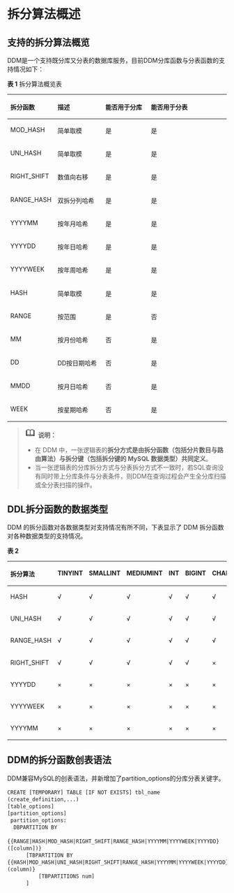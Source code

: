 # 拆分算法概述<a name="ddm_03_0038"></a>

## 支持的拆分算法概览<a name="section153512513213"></a>

DDM是一个支持既分库又分表的数据库服务，目前DDM分库函数与分表函数的支持情况如下：

**表 1**  拆分算法概览表

<a name="table2424112510323"></a>
<table><thead align="left"><tr id="row5424182573211"><th class="cellrowborder" valign="top" width="19.27%" id="mcps1.2.5.1.1"><p id="p1314293744311"><a name="p1314293744311"></a><a name="p1314293744311"></a>拆分函数</p>
</th>
<th class="cellrowborder" valign="top" width="22.41%" id="mcps1.2.5.1.2"><p id="p41423373434"><a name="p41423373434"></a><a name="p41423373434"></a>描述</p>
</th>
<th class="cellrowborder" valign="top" width="21.27%" id="mcps1.2.5.1.3"><p id="p1114219374432"><a name="p1114219374432"></a><a name="p1114219374432"></a>能否用于分库</p>
</th>
<th class="cellrowborder" valign="top" width="37.05%" id="mcps1.2.5.1.4"><p id="p4142637124316"><a name="p4142637124316"></a><a name="p4142637124316"></a>能否用于分表</p>
</th>
</tr>
</thead>
<tbody><tr id="row144242025163214"><td class="cellrowborder" valign="top" width="19.27%" headers="mcps1.2.5.1.1 "><p id="p16340488444"><a name="p16340488444"></a><a name="p16340488444"></a>MOD_HASH</p>
</td>
<td class="cellrowborder" valign="top" width="22.41%" headers="mcps1.2.5.1.2 "><p id="p1134008104414"><a name="p1134008104414"></a><a name="p1134008104414"></a>简单取模</p>
</td>
<td class="cellrowborder" valign="top" width="21.27%" headers="mcps1.2.5.1.3 "><p id="p1034078174417"><a name="p1034078174417"></a><a name="p1034078174417"></a>是</p>
</td>
<td class="cellrowborder" valign="top" width="37.05%" headers="mcps1.2.5.1.4 "><p id="p19340148124410"><a name="p19340148124410"></a><a name="p19340148124410"></a>是</p>
</td>
</tr>
<tr id="row154244256323"><td class="cellrowborder" valign="top" width="19.27%" headers="mcps1.2.5.1.1 "><p id="p173411683447"><a name="p173411683447"></a><a name="p173411683447"></a>UNI_HASH</p>
</td>
<td class="cellrowborder" valign="top" width="22.41%" headers="mcps1.2.5.1.2 "><p id="p5341582442"><a name="p5341582442"></a><a name="p5341582442"></a>简单取模</p>
</td>
<td class="cellrowborder" valign="top" width="21.27%" headers="mcps1.2.5.1.3 "><p id="p12341187444"><a name="p12341187444"></a><a name="p12341187444"></a>是</p>
</td>
<td class="cellrowborder" valign="top" width="37.05%" headers="mcps1.2.5.1.4 "><p id="p934111818446"><a name="p934111818446"></a><a name="p934111818446"></a>是</p>
</td>
</tr>
<tr id="row114256259323"><td class="cellrowborder" valign="top" width="19.27%" headers="mcps1.2.5.1.1 "><p id="p034116814414"><a name="p034116814414"></a><a name="p034116814414"></a>RIGHT_SHIFT</p>
</td>
<td class="cellrowborder" valign="top" width="22.41%" headers="mcps1.2.5.1.2 "><p id="p13341689449"><a name="p13341689449"></a><a name="p13341689449"></a>数值向右移</p>
</td>
<td class="cellrowborder" valign="top" width="21.27%" headers="mcps1.2.5.1.3 "><p id="p73418816444"><a name="p73418816444"></a><a name="p73418816444"></a>是</p>
</td>
<td class="cellrowborder" valign="top" width="37.05%" headers="mcps1.2.5.1.4 "><p id="p1334168144410"><a name="p1334168144410"></a><a name="p1334168144410"></a>是</p>
</td>
</tr>
<tr id="row1842532512323"><td class="cellrowborder" valign="top" width="19.27%" headers="mcps1.2.5.1.1 "><p id="p73413815443"><a name="p73413815443"></a><a name="p73413815443"></a>RANGE_HASH</p>
</td>
<td class="cellrowborder" valign="top" width="22.41%" headers="mcps1.2.5.1.2 "><p id="p1534108164413"><a name="p1534108164413"></a><a name="p1534108164413"></a>双拆分列哈希</p>
</td>
<td class="cellrowborder" valign="top" width="21.27%" headers="mcps1.2.5.1.3 "><p id="p1834112818445"><a name="p1834112818445"></a><a name="p1834112818445"></a>是</p>
</td>
<td class="cellrowborder" valign="top" width="37.05%" headers="mcps1.2.5.1.4 "><p id="p193417864410"><a name="p193417864410"></a><a name="p193417864410"></a>是</p>
</td>
</tr>
<tr id="row134251625113215"><td class="cellrowborder" valign="top" width="19.27%" headers="mcps1.2.5.1.1 "><p id="p834118844415"><a name="p834118844415"></a><a name="p834118844415"></a>YYYYMM</p>
</td>
<td class="cellrowborder" valign="top" width="22.41%" headers="mcps1.2.5.1.2 "><p id="p1134118814442"><a name="p1134118814442"></a><a name="p1134118814442"></a>按年月哈希</p>
</td>
<td class="cellrowborder" valign="top" width="21.27%" headers="mcps1.2.5.1.3 "><p id="p2341188174417"><a name="p2341188174417"></a><a name="p2341188174417"></a>是</p>
</td>
<td class="cellrowborder" valign="top" width="37.05%" headers="mcps1.2.5.1.4 "><p id="p13419854412"><a name="p13419854412"></a><a name="p13419854412"></a>是</p>
</td>
</tr>
<tr id="row54259254322"><td class="cellrowborder" valign="top" width="19.27%" headers="mcps1.2.5.1.1 "><p id="p1034119812443"><a name="p1034119812443"></a><a name="p1034119812443"></a>YYYYDD</p>
</td>
<td class="cellrowborder" valign="top" width="22.41%" headers="mcps1.2.5.1.2 "><p id="p163411816449"><a name="p163411816449"></a><a name="p163411816449"></a>按年日哈希</p>
</td>
<td class="cellrowborder" valign="top" width="21.27%" headers="mcps1.2.5.1.3 "><p id="p834220812446"><a name="p834220812446"></a><a name="p834220812446"></a>是</p>
</td>
<td class="cellrowborder" valign="top" width="37.05%" headers="mcps1.2.5.1.4 "><p id="p18342158154412"><a name="p18342158154412"></a><a name="p18342158154412"></a>是</p>
</td>
</tr>
<tr id="row14208100114410"><td class="cellrowborder" valign="top" width="19.27%" headers="mcps1.2.5.1.1 "><p id="p1934216815443"><a name="p1934216815443"></a><a name="p1934216815443"></a>YYYYWEEK</p>
</td>
<td class="cellrowborder" valign="top" width="22.41%" headers="mcps1.2.5.1.2 "><p id="p6342108164414"><a name="p6342108164414"></a><a name="p6342108164414"></a>按年周哈希</p>
</td>
<td class="cellrowborder" valign="top" width="21.27%" headers="mcps1.2.5.1.3 "><p id="p93422088441"><a name="p93422088441"></a><a name="p93422088441"></a>是</p>
</td>
<td class="cellrowborder" valign="top" width="37.05%" headers="mcps1.2.5.1.4 "><p id="p534215824420"><a name="p534215824420"></a><a name="p534215824420"></a>是</p>
</td>
</tr>
<tr id="row368616579436"><td class="cellrowborder" valign="top" width="19.27%" headers="mcps1.2.5.1.1 "><p id="p234217874418"><a name="p234217874418"></a><a name="p234217874418"></a>HASH</p>
</td>
<td class="cellrowborder" valign="top" width="22.41%" headers="mcps1.2.5.1.2 "><p id="p11342138174412"><a name="p11342138174412"></a><a name="p11342138174412"></a>简单取模</p>
</td>
<td class="cellrowborder" valign="top" width="21.27%" headers="mcps1.2.5.1.3 "><p id="p20342168184413"><a name="p20342168184413"></a><a name="p20342168184413"></a>是</p>
</td>
<td class="cellrowborder" valign="top" width="37.05%" headers="mcps1.2.5.1.4 "><p id="p93425816443"><a name="p93425816443"></a><a name="p93425816443"></a>是</p>
</td>
</tr>
<tr id="row742512515325"><td class="cellrowborder" valign="top" width="19.27%" headers="mcps1.2.5.1.1 "><p id="p1134218817441"><a name="p1134218817441"></a><a name="p1134218817441"></a>RANGE</p>
</td>
<td class="cellrowborder" valign="top" width="22.41%" headers="mcps1.2.5.1.2 "><p id="p1134208124416"><a name="p1134208124416"></a><a name="p1134208124416"></a>按范围</p>
</td>
<td class="cellrowborder" valign="top" width="21.27%" headers="mcps1.2.5.1.3 "><p id="p134211818441"><a name="p134211818441"></a><a name="p134211818441"></a>是</p>
</td>
<td class="cellrowborder" valign="top" width="37.05%" headers="mcps1.2.5.1.4 "><p id="p11342982445"><a name="p11342982445"></a><a name="p11342982445"></a>否</p>
</td>
</tr>
<tr id="row141081958113311"><td class="cellrowborder" valign="top" width="19.27%" headers="mcps1.2.5.1.1 "><p id="p1810965883310"><a name="p1810965883310"></a><a name="p1810965883310"></a>MM</p>
</td>
<td class="cellrowborder" valign="top" width="22.41%" headers="mcps1.2.5.1.2 "><p id="p1110925863317"><a name="p1110925863317"></a><a name="p1110925863317"></a>按月份哈希</p>
</td>
<td class="cellrowborder" valign="top" width="21.27%" headers="mcps1.2.5.1.3 "><p id="p110955833310"><a name="p110955833310"></a><a name="p110955833310"></a>否</p>
</td>
<td class="cellrowborder" valign="top" width="37.05%" headers="mcps1.2.5.1.4 "><p id="p321055723412"><a name="p321055723412"></a><a name="p321055723412"></a>是</p>
</td>
</tr>
<tr id="row461313133416"><td class="cellrowborder" valign="top" width="19.27%" headers="mcps1.2.5.1.1 "><p id="p56132313414"><a name="p56132313414"></a><a name="p56132313414"></a>DD</p>
</td>
<td class="cellrowborder" valign="top" width="22.41%" headers="mcps1.2.5.1.2 "><p id="p261323153413"><a name="p261323153413"></a><a name="p261323153413"></a>DD按日期哈希</p>
</td>
<td class="cellrowborder" valign="top" width="21.27%" headers="mcps1.2.5.1.3 "><p id="p1961311313411"><a name="p1961311313411"></a><a name="p1961311313411"></a>否</p>
</td>
<td class="cellrowborder" valign="top" width="37.05%" headers="mcps1.2.5.1.4 "><p id="p92108575342"><a name="p92108575342"></a><a name="p92108575342"></a>是</p>
</td>
</tr>
<tr id="row999575183410"><td class="cellrowborder" valign="top" width="19.27%" headers="mcps1.2.5.1.1 "><p id="p199613563414"><a name="p199613563414"></a><a name="p199613563414"></a>MMDD</p>
</td>
<td class="cellrowborder" valign="top" width="22.41%" headers="mcps1.2.5.1.2 "><p id="p14996354342"><a name="p14996354342"></a><a name="p14996354342"></a>按月日哈希</p>
</td>
<td class="cellrowborder" valign="top" width="21.27%" headers="mcps1.2.5.1.3 "><p id="p1899620513344"><a name="p1899620513344"></a><a name="p1899620513344"></a>否</p>
</td>
<td class="cellrowborder" valign="top" width="37.05%" headers="mcps1.2.5.1.4 "><p id="p1211857103415"><a name="p1211857103415"></a><a name="p1211857103415"></a>是</p>
</td>
</tr>
<tr id="row822219118345"><td class="cellrowborder" valign="top" width="19.27%" headers="mcps1.2.5.1.1 "><p id="p18222171193411"><a name="p18222171193411"></a><a name="p18222171193411"></a>WEEK</p>
</td>
<td class="cellrowborder" valign="top" width="22.41%" headers="mcps1.2.5.1.2 "><p id="p72227117343"><a name="p72227117343"></a><a name="p72227117343"></a>按星期哈希</p>
</td>
<td class="cellrowborder" valign="top" width="21.27%" headers="mcps1.2.5.1.3 "><p id="p222314153410"><a name="p222314153410"></a><a name="p222314153410"></a>否</p>
</td>
<td class="cellrowborder" valign="top" width="37.05%" headers="mcps1.2.5.1.4 "><p id="p921175733414"><a name="p921175733414"></a><a name="p921175733414"></a>是</p>
</td>
</tr>
</tbody>
</table>

>![](public_sys-resources/icon-note.gif) **说明：**   
>-   在 DDM 中，一张逻辑表的**拆分方式是由拆分函数（包括分片数目与路由算法）与拆分键（包括拆分键的 MySQL 数据类型）共同定义**。  
>-   当一张逻辑表的分库拆分方式与分表拆分方式不一致时，若SQL查询没有同时带上分库条件与分表条件，则DDM在查询过程会产生全分库扫描或全分表扫描的操作。  

## DDL拆分函数的数据类型<a name="section135312113465"></a>

DDM 的拆分函数对各数据类型对支持情况有所不同，下表显示了 DDM 拆分函数对各种数据类型的支持情况。

**表 2** 

<a name="table4929717104719"></a>
<table><thead align="left"><tr id="row1893001724718"><th class="cellrowborder" valign="top" width="9.073629451780713%" id="mcps1.2.13.1.1"><p id="p1972316317475"><a name="p1972316317475"></a><a name="p1972316317475"></a><strong id="b47231931194716"><a name="b47231931194716"></a><a name="b47231931194716"></a>拆分算法</strong></p>
</th>
<th class="cellrowborder" valign="top" width="7.593037214885953%" id="mcps1.2.13.1.2"><p id="p672393113471"><a name="p672393113471"></a><a name="p672393113471"></a>TINYINT</p>
</th>
<th class="cellrowborder" valign="top" width="8.333333333333332%" id="mcps1.2.13.1.3"><p id="p47232317474"><a name="p47232317474"></a><a name="p47232317474"></a>SMALLINT</p>
</th>
<th class="cellrowborder" valign="top" width="9.333733493397357%" id="mcps1.2.13.1.4"><p id="p872311319475"><a name="p872311319475"></a><a name="p872311319475"></a>MEDIUMINT</p>
</th>
<th class="cellrowborder" valign="top" width="7.332933173269309%" id="mcps1.2.13.1.5"><p id="p1672393194716"><a name="p1672393194716"></a><a name="p1672393194716"></a>INT</p>
</th>
<th class="cellrowborder" valign="top" width="8.333333333333332%" id="mcps1.2.13.1.6"><p id="p6723113114479"><a name="p6723113114479"></a><a name="p6723113114479"></a>BIGINT</p>
</th>
<th class="cellrowborder" valign="top" width="8.333333333333332%" id="mcps1.2.13.1.7"><p id="p20723123174710"><a name="p20723123174710"></a><a name="p20723123174710"></a>CHAR</p>
</th>
<th class="cellrowborder" valign="top" width="8.333333333333332%" id="mcps1.2.13.1.8"><p id="p177231331124717"><a name="p177231331124717"></a><a name="p177231331124717"></a>VARCHAR</p>
</th>
<th class="cellrowborder" valign="top" width="5.6722689075630255%" id="mcps1.2.13.1.9"><p id="p4723173114479"><a name="p4723173114479"></a><a name="p4723173114479"></a>DATE</p>
</th>
<th class="cellrowborder" valign="top" width="9.333733493397357%" id="mcps1.2.13.1.10"><p id="p1472353104711"><a name="p1472353104711"></a><a name="p1472353104711"></a>DATETIME</p>
</th>
<th class="cellrowborder" valign="top" width="9.993997599039615%" id="mcps1.2.13.1.11"><p id="p1544152517488"><a name="p1544152517488"></a><a name="p1544152517488"></a>TIMESTAMP</p>
</th>
<th class="cellrowborder" valign="top" width="8.333333333333332%" id="mcps1.2.13.1.12"><p id="p14544132594810"><a name="p14544132594810"></a><a name="p14544132594810"></a>OTHERS</p>
</th>
</tr>
</thead>
<tbody><tr id="row189304172472"><td class="cellrowborder" valign="top" width="9.073629451780713%" headers="mcps1.2.13.1.1 "><p id="p11723193119472"><a name="p11723193119472"></a><a name="p11723193119472"></a>HASH</p>
</td>
<td class="cellrowborder" valign="top" width="7.593037214885953%" headers="mcps1.2.13.1.2 "><p id="p1723173115476"><a name="p1723173115476"></a><a name="p1723173115476"></a>√</p>
</td>
<td class="cellrowborder" valign="top" width="8.333333333333332%" headers="mcps1.2.13.1.3 "><p id="p2072383154712"><a name="p2072383154712"></a><a name="p2072383154712"></a>√</p>
</td>
<td class="cellrowborder" valign="top" width="9.333733493397357%" headers="mcps1.2.13.1.4 "><p id="p147231231114717"><a name="p147231231114717"></a><a name="p147231231114717"></a>√</p>
</td>
<td class="cellrowborder" valign="top" width="7.332933173269309%" headers="mcps1.2.13.1.5 "><p id="p672463112472"><a name="p672463112472"></a><a name="p672463112472"></a>√</p>
</td>
<td class="cellrowborder" valign="top" width="8.333333333333332%" headers="mcps1.2.13.1.6 "><p id="p4724173112477"><a name="p4724173112477"></a><a name="p4724173112477"></a>√</p>
</td>
<td class="cellrowborder" valign="top" width="8.333333333333332%" headers="mcps1.2.13.1.7 "><p id="p137241831104719"><a name="p137241831104719"></a><a name="p137241831104719"></a>√</p>
</td>
<td class="cellrowborder" valign="top" width="8.333333333333332%" headers="mcps1.2.13.1.8 "><p id="p5724131164715"><a name="p5724131164715"></a><a name="p5724131164715"></a>√</p>
</td>
<td class="cellrowborder" valign="top" width="5.6722689075630255%" headers="mcps1.2.13.1.9 "><p id="p1472483164713"><a name="p1472483164713"></a><a name="p1472483164713"></a>×</p>
</td>
<td class="cellrowborder" valign="top" width="9.333733493397357%" headers="mcps1.2.13.1.10 "><p id="p13724431174713"><a name="p13724431174713"></a><a name="p13724431174713"></a>×</p>
</td>
<td class="cellrowborder" valign="top" width="9.993997599039615%" headers="mcps1.2.13.1.11 "><p id="p254462513488"><a name="p254462513488"></a><a name="p254462513488"></a>×</p>
</td>
<td class="cellrowborder" valign="top" width="8.333333333333332%" headers="mcps1.2.13.1.12 "><p id="p454462534813"><a name="p454462534813"></a><a name="p454462534813"></a>×</p>
</td>
</tr>
<tr id="row093018172477"><td class="cellrowborder" valign="top" width="9.073629451780713%" headers="mcps1.2.13.1.1 "><p id="p37242313478"><a name="p37242313478"></a><a name="p37242313478"></a>UNI_HASH</p>
</td>
<td class="cellrowborder" valign="top" width="7.593037214885953%" headers="mcps1.2.13.1.2 "><p id="p272418316475"><a name="p272418316475"></a><a name="p272418316475"></a>√</p>
</td>
<td class="cellrowborder" valign="top" width="8.333333333333332%" headers="mcps1.2.13.1.3 "><p id="p177241531164718"><a name="p177241531164718"></a><a name="p177241531164718"></a>√</p>
</td>
<td class="cellrowborder" valign="top" width="9.333733493397357%" headers="mcps1.2.13.1.4 "><p id="p07248315474"><a name="p07248315474"></a><a name="p07248315474"></a>√</p>
</td>
<td class="cellrowborder" valign="top" width="7.332933173269309%" headers="mcps1.2.13.1.5 "><p id="p872423114717"><a name="p872423114717"></a><a name="p872423114717"></a>√</p>
</td>
<td class="cellrowborder" valign="top" width="8.333333333333332%" headers="mcps1.2.13.1.6 "><p id="p137247318477"><a name="p137247318477"></a><a name="p137247318477"></a>√</p>
</td>
<td class="cellrowborder" valign="top" width="8.333333333333332%" headers="mcps1.2.13.1.7 "><p id="p16724163124711"><a name="p16724163124711"></a><a name="p16724163124711"></a>√</p>
</td>
<td class="cellrowborder" valign="top" width="8.333333333333332%" headers="mcps1.2.13.1.8 "><p id="p107241931154715"><a name="p107241931154715"></a><a name="p107241931154715"></a>√</p>
</td>
<td class="cellrowborder" valign="top" width="5.6722689075630255%" headers="mcps1.2.13.1.9 "><p id="p18724731144717"><a name="p18724731144717"></a><a name="p18724731144717"></a>×</p>
</td>
<td class="cellrowborder" valign="top" width="9.333733493397357%" headers="mcps1.2.13.1.10 "><p id="p6724103134713"><a name="p6724103134713"></a><a name="p6724103134713"></a>×</p>
</td>
<td class="cellrowborder" valign="top" width="9.993997599039615%" headers="mcps1.2.13.1.11 "><p id="p6544182520488"><a name="p6544182520488"></a><a name="p6544182520488"></a>×</p>
</td>
<td class="cellrowborder" valign="top" width="8.333333333333332%" headers="mcps1.2.13.1.12 "><p id="p254413253486"><a name="p254413253486"></a><a name="p254413253486"></a>×</p>
</td>
</tr>
<tr id="row20931111724715"><td class="cellrowborder" valign="top" width="9.073629451780713%" headers="mcps1.2.13.1.1 "><p id="p1472513313479"><a name="p1472513313479"></a><a name="p1472513313479"></a>RANGE_HASH</p>
</td>
<td class="cellrowborder" valign="top" width="7.593037214885953%" headers="mcps1.2.13.1.2 "><p id="p772563116475"><a name="p772563116475"></a><a name="p772563116475"></a>√</p>
</td>
<td class="cellrowborder" valign="top" width="8.333333333333332%" headers="mcps1.2.13.1.3 "><p id="p7725183104717"><a name="p7725183104717"></a><a name="p7725183104717"></a>√</p>
</td>
<td class="cellrowborder" valign="top" width="9.333733493397357%" headers="mcps1.2.13.1.4 "><p id="p11725203115474"><a name="p11725203115474"></a><a name="p11725203115474"></a>√</p>
</td>
<td class="cellrowborder" valign="top" width="7.332933173269309%" headers="mcps1.2.13.1.5 "><p id="p5725631114714"><a name="p5725631114714"></a><a name="p5725631114714"></a>√</p>
</td>
<td class="cellrowborder" valign="top" width="8.333333333333332%" headers="mcps1.2.13.1.6 "><p id="p872553112479"><a name="p872553112479"></a><a name="p872553112479"></a>√</p>
</td>
<td class="cellrowborder" valign="top" width="8.333333333333332%" headers="mcps1.2.13.1.7 "><p id="p7725203114719"><a name="p7725203114719"></a><a name="p7725203114719"></a>√</p>
</td>
<td class="cellrowborder" valign="top" width="8.333333333333332%" headers="mcps1.2.13.1.8 "><p id="p1972533114711"><a name="p1972533114711"></a><a name="p1972533114711"></a>√</p>
</td>
<td class="cellrowborder" valign="top" width="5.6722689075630255%" headers="mcps1.2.13.1.9 "><p id="p11725183184711"><a name="p11725183184711"></a><a name="p11725183184711"></a>×</p>
</td>
<td class="cellrowborder" valign="top" width="9.333733493397357%" headers="mcps1.2.13.1.10 "><p id="p1472563114472"><a name="p1472563114472"></a><a name="p1472563114472"></a>×</p>
</td>
<td class="cellrowborder" valign="top" width="9.993997599039615%" headers="mcps1.2.13.1.11 "><p id="p3545625104819"><a name="p3545625104819"></a><a name="p3545625104819"></a>×</p>
</td>
<td class="cellrowborder" valign="top" width="8.333333333333332%" headers="mcps1.2.13.1.12 "><p id="p254511257487"><a name="p254511257487"></a><a name="p254511257487"></a>×</p>
</td>
</tr>
<tr id="row1993118171477"><td class="cellrowborder" valign="top" width="9.073629451780713%" headers="mcps1.2.13.1.1 "><p id="p17725103119478"><a name="p17725103119478"></a><a name="p17725103119478"></a>RIGHT_SHIFT</p>
</td>
<td class="cellrowborder" valign="top" width="7.593037214885953%" headers="mcps1.2.13.1.2 "><p id="p6725431144717"><a name="p6725431144717"></a><a name="p6725431144717"></a>√</p>
</td>
<td class="cellrowborder" valign="top" width="8.333333333333332%" headers="mcps1.2.13.1.3 "><p id="p1172543184710"><a name="p1172543184710"></a><a name="p1172543184710"></a>√</p>
</td>
<td class="cellrowborder" valign="top" width="9.333733493397357%" headers="mcps1.2.13.1.4 "><p id="p16725831174714"><a name="p16725831174714"></a><a name="p16725831174714"></a>√</p>
</td>
<td class="cellrowborder" valign="top" width="7.332933173269309%" headers="mcps1.2.13.1.5 "><p id="p37268318475"><a name="p37268318475"></a><a name="p37268318475"></a>√</p>
</td>
<td class="cellrowborder" valign="top" width="8.333333333333332%" headers="mcps1.2.13.1.6 "><p id="p57261031154720"><a name="p57261031154720"></a><a name="p57261031154720"></a>√</p>
</td>
<td class="cellrowborder" valign="top" width="8.333333333333332%" headers="mcps1.2.13.1.7 "><p id="p272693184710"><a name="p272693184710"></a><a name="p272693184710"></a>×</p>
</td>
<td class="cellrowborder" valign="top" width="8.333333333333332%" headers="mcps1.2.13.1.8 "><p id="p1172620314475"><a name="p1172620314475"></a><a name="p1172620314475"></a>×</p>
</td>
<td class="cellrowborder" valign="top" width="5.6722689075630255%" headers="mcps1.2.13.1.9 "><p id="p187261131114713"><a name="p187261131114713"></a><a name="p187261131114713"></a>×</p>
</td>
<td class="cellrowborder" valign="top" width="9.333733493397357%" headers="mcps1.2.13.1.10 "><p id="p07261431124719"><a name="p07261431124719"></a><a name="p07261431124719"></a>×</p>
</td>
<td class="cellrowborder" valign="top" width="9.993997599039615%" headers="mcps1.2.13.1.11 "><p id="p17545225114818"><a name="p17545225114818"></a><a name="p17545225114818"></a>×</p>
</td>
<td class="cellrowborder" valign="top" width="8.333333333333332%" headers="mcps1.2.13.1.12 "><p id="p6545172564812"><a name="p6545172564812"></a><a name="p6545172564812"></a>×</p>
</td>
</tr>
<tr id="row193191715472"><td class="cellrowborder" valign="top" width="9.073629451780713%" headers="mcps1.2.13.1.1 "><p id="p1672617312472"><a name="p1672617312472"></a><a name="p1672617312472"></a>YYYYDD</p>
</td>
<td class="cellrowborder" valign="top" width="7.593037214885953%" headers="mcps1.2.13.1.2 "><p id="p127261315476"><a name="p127261315476"></a><a name="p127261315476"></a>×</p>
</td>
<td class="cellrowborder" valign="top" width="8.333333333333332%" headers="mcps1.2.13.1.3 "><p id="p16726123113476"><a name="p16726123113476"></a><a name="p16726123113476"></a>×</p>
</td>
<td class="cellrowborder" valign="top" width="9.333733493397357%" headers="mcps1.2.13.1.4 "><p id="p1772643104716"><a name="p1772643104716"></a><a name="p1772643104716"></a>×</p>
</td>
<td class="cellrowborder" valign="top" width="7.332933173269309%" headers="mcps1.2.13.1.5 "><p id="p1072653104718"><a name="p1072653104718"></a><a name="p1072653104718"></a>×</p>
</td>
<td class="cellrowborder" valign="top" width="8.333333333333332%" headers="mcps1.2.13.1.6 "><p id="p4726431154718"><a name="p4726431154718"></a><a name="p4726431154718"></a>×</p>
</td>
<td class="cellrowborder" valign="top" width="8.333333333333332%" headers="mcps1.2.13.1.7 "><p id="p8726123174713"><a name="p8726123174713"></a><a name="p8726123174713"></a>×</p>
</td>
<td class="cellrowborder" valign="top" width="8.333333333333332%" headers="mcps1.2.13.1.8 "><p id="p27261931104715"><a name="p27261931104715"></a><a name="p27261931104715"></a>×</p>
</td>
<td class="cellrowborder" valign="top" width="5.6722689075630255%" headers="mcps1.2.13.1.9 "><p id="p16726631154711"><a name="p16726631154711"></a><a name="p16726631154711"></a>√</p>
</td>
<td class="cellrowborder" valign="top" width="9.333733493397357%" headers="mcps1.2.13.1.10 "><p id="p772673124719"><a name="p772673124719"></a><a name="p772673124719"></a>√</p>
</td>
<td class="cellrowborder" valign="top" width="9.993997599039615%" headers="mcps1.2.13.1.11 "><p id="p754562514480"><a name="p754562514480"></a><a name="p754562514480"></a>√</p>
</td>
<td class="cellrowborder" valign="top" width="8.333333333333332%" headers="mcps1.2.13.1.12 "><p id="p154511259482"><a name="p154511259482"></a><a name="p154511259482"></a>×</p>
</td>
</tr>
<tr id="row493291764720"><td class="cellrowborder" valign="top" width="9.073629451780713%" headers="mcps1.2.13.1.1 "><p id="p772723194716"><a name="p772723194716"></a><a name="p772723194716"></a>YYYYWEEK</p>
</td>
<td class="cellrowborder" valign="top" width="7.593037214885953%" headers="mcps1.2.13.1.2 "><p id="p77279314473"><a name="p77279314473"></a><a name="p77279314473"></a>×</p>
</td>
<td class="cellrowborder" valign="top" width="8.333333333333332%" headers="mcps1.2.13.1.3 "><p id="p472703164718"><a name="p472703164718"></a><a name="p472703164718"></a>×</p>
</td>
<td class="cellrowborder" valign="top" width="9.333733493397357%" headers="mcps1.2.13.1.4 "><p id="p872713154717"><a name="p872713154717"></a><a name="p872713154717"></a>×</p>
</td>
<td class="cellrowborder" valign="top" width="7.332933173269309%" headers="mcps1.2.13.1.5 "><p id="p12727173115477"><a name="p12727173115477"></a><a name="p12727173115477"></a>×</p>
</td>
<td class="cellrowborder" valign="top" width="8.333333333333332%" headers="mcps1.2.13.1.6 "><p id="p1072753144717"><a name="p1072753144717"></a><a name="p1072753144717"></a>×</p>
</td>
<td class="cellrowborder" valign="top" width="8.333333333333332%" headers="mcps1.2.13.1.7 "><p id="p4727183110475"><a name="p4727183110475"></a><a name="p4727183110475"></a>×</p>
</td>
<td class="cellrowborder" valign="top" width="8.333333333333332%" headers="mcps1.2.13.1.8 "><p id="p37272031114712"><a name="p37272031114712"></a><a name="p37272031114712"></a>×</p>
</td>
<td class="cellrowborder" valign="top" width="5.6722689075630255%" headers="mcps1.2.13.1.9 "><p id="p27271431104712"><a name="p27271431104712"></a><a name="p27271431104712"></a>√</p>
</td>
<td class="cellrowborder" valign="top" width="9.333733493397357%" headers="mcps1.2.13.1.10 "><p id="p67271631124711"><a name="p67271631124711"></a><a name="p67271631124711"></a>√</p>
</td>
<td class="cellrowborder" valign="top" width="9.993997599039615%" headers="mcps1.2.13.1.11 "><p id="p75450258486"><a name="p75450258486"></a><a name="p75450258486"></a>√</p>
</td>
<td class="cellrowborder" valign="top" width="8.333333333333332%" headers="mcps1.2.13.1.12 "><p id="p1454542594813"><a name="p1454542594813"></a><a name="p1454542594813"></a>×</p>
</td>
</tr>
<tr id="row89321117104714"><td class="cellrowborder" valign="top" width="9.073629451780713%" headers="mcps1.2.13.1.1 "><p id="p107273312479"><a name="p107273312479"></a><a name="p107273312479"></a>YYYYMM</p>
</td>
<td class="cellrowborder" valign="top" width="7.593037214885953%" headers="mcps1.2.13.1.2 "><p id="p972773116474"><a name="p972773116474"></a><a name="p972773116474"></a>×</p>
</td>
<td class="cellrowborder" valign="top" width="8.333333333333332%" headers="mcps1.2.13.1.3 "><p id="p147272311478"><a name="p147272311478"></a><a name="p147272311478"></a>×</p>
</td>
<td class="cellrowborder" valign="top" width="9.333733493397357%" headers="mcps1.2.13.1.4 "><p id="p10727183174716"><a name="p10727183174716"></a><a name="p10727183174716"></a>×</p>
</td>
<td class="cellrowborder" valign="top" width="7.332933173269309%" headers="mcps1.2.13.1.5 "><p id="p147281131124718"><a name="p147281131124718"></a><a name="p147281131124718"></a>×</p>
</td>
<td class="cellrowborder" valign="top" width="8.333333333333332%" headers="mcps1.2.13.1.6 "><p id="p1372811310472"><a name="p1372811310472"></a><a name="p1372811310472"></a>×</p>
</td>
<td class="cellrowborder" valign="top" width="8.333333333333332%" headers="mcps1.2.13.1.7 "><p id="p9728131144710"><a name="p9728131144710"></a><a name="p9728131144710"></a>×</p>
</td>
<td class="cellrowborder" valign="top" width="8.333333333333332%" headers="mcps1.2.13.1.8 "><p id="p472873114713"><a name="p472873114713"></a><a name="p472873114713"></a>×</p>
</td>
<td class="cellrowborder" valign="top" width="5.6722689075630255%" headers="mcps1.2.13.1.9 "><p id="p97281431114715"><a name="p97281431114715"></a><a name="p97281431114715"></a>√</p>
</td>
<td class="cellrowborder" valign="top" width="9.333733493397357%" headers="mcps1.2.13.1.10 "><p id="p5728143104711"><a name="p5728143104711"></a><a name="p5728143104711"></a>√</p>
</td>
<td class="cellrowborder" valign="top" width="9.993997599039615%" headers="mcps1.2.13.1.11 "><p id="p1554562554815"><a name="p1554562554815"></a><a name="p1554562554815"></a>√</p>
</td>
<td class="cellrowborder" valign="top" width="8.333333333333332%" headers="mcps1.2.13.1.12 "><p id="p4545525174815"><a name="p4545525174815"></a><a name="p4545525174815"></a>×</p>
</td>
</tr>
</tbody>
</table>

## DDM的拆分函数创表语法<a name="section195331773503"></a>

DDM兼容MySQL的创表语法，并新增加了partition\_options的分库分表关键字。

```
CREATE [TEMPORARY] TABLE [IF NOT EXISTS] tbl_name
(create_definition,...)
[table_options]
[partition_options]
 partition_options:
  DBPARTITION BY
       {{RANGE|HASH|MOD_HASH|RIGHT_SHIFT|RANGE_HASH|YYYYMM|YYYYWEEK|YYYYDD}([column])}
      [TBPARTITION BY
{{HASH|MOD_HASH|UNI_HASH|RIGHT_SHIFT|RANGE_HASH|YYYYMM|YYYYWEEK|YYYYDD}(column)}
          [TBPARTITIONS num]
      ]
```

